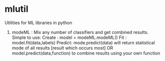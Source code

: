 mlutil
======

Utilities for ML libraries in python

1) modeML : 
  Mix any number of classifiers and get combined results. Simple to use:
    Create : model =  modeML.modeML()
    Fit    : model.fit(data,labels)
    Predict: mode.predict(data) 
             will return statistical mode of all results [result which occurs most]
             OR
             model.predict(data,function) 
             to combine results using your own function 
    
